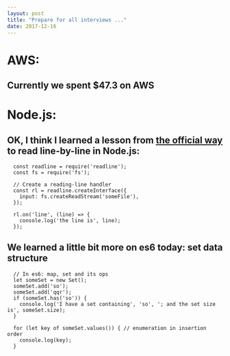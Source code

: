```yaml
---
layout: post
title: "Prepare for all interviews ..."
date: 2017-12-16
---
```


# AWS:
## Currently we spent $47.3 on AWS

# Node.js:
## OK, I think I learned a lesson from [the official way](https://nodejs.org/api/readline.html#readline_example_read_file_stream_line_by_line) to read line-by-line in Node.js:
```
  const readline = require('readline');
  const fs = require('fs');
  
  // Create a reading-line handler
  const rl = readline.createInterface({
    input: fs.createReadStream('someFile'),
  });
  
  rl.on('line', (line) => {
    console.log('the line is', line);
  });
```
## We learned a little bit more on es6 today: set data structure
```
  // In es6: map, set and its ops 
  let someSet = new Set();
  someSet.add('so');
  someSet.add('qqr');
  if (someSet.has('so')) {
    console.log('I have a set containing', 'so', '; and the set size is', someSet.size);
  }

  for (let key of someSet.values()) { // enumeration in insertion order
    console.log(key);
  }
```
